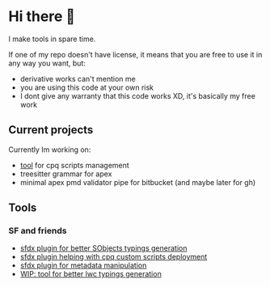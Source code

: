 # Hi there 👋

I make tools in spare time.

If one of my repo doesn't have license, it means that you are free to use it in any way you want, but:
- derivative works can't mention me
- you are using this code at your own risk 
- I dont give any warranty that this code works XD, it's basically my free work

## Current projects

Currently Im working on:
- [tool](https://github.com/Ziemniakoss/sfdx-cpq-scripts-deployment) for cpq scripts management
- treesitter grammar for apex
- minimal apex pmd validator pipe for bitbucket (and maybe later for gh)

## Tools

### SF and friends

- [sfdx plugin for better SObjects typings generation](https://github.com/Ziemniakoss/apex-typings-generator)
- [sfdx plugin helping with cpq custom scripts deployment](https://github.com/Ziemniakoss/sfdx-cpq-scripts-deployment)
- [sfdx plugin for metadata manipulation](https://github.com/Ziemniakoss/sfdx-metadata-utils)
- [WIP: tool for better lwc typings generation](https://github.com/Ziemniakoss/lwc-typings-generator)
